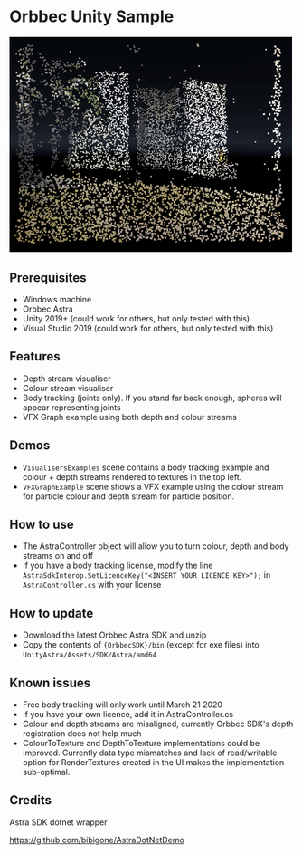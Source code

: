 # Orbbec Unity Sample
<img src="preview.gif" alt="preview gif" width="500"/>

## Prerequisites
* Windows machine
* Orbbec Astra
* Unity 2019+ (could work for others, but only tested with this)
* Visual Studio 2019 (could work for others, but only tested with this)

## Features
* Depth stream visualiser
* Colour stream visualiser
* Body tracking (joints only). If you stand far back enough, spheres will appear representing joints
* VFX Graph example using both depth and colour streams

## Demos
* `VisualisersExamples` scene contains a body tracking example and colour + depth streams rendered to textures in the top left.
* `VFXGraphExample` scene shows a VFX example using the colour stream for particle colour and depth stream for particle position.

## How to use
* The AstraController object will allow you to turn colour, depth and body streams on and off
* If you have a body tracking license, modify the line ` AstraSdkInterop.SetLicenceKey("<INSERT YOUR LICENCE KEY>");` in `AstraController.cs` with your license

## How to update
* Download the latest Orbbec Astra SDK and unzip
* Copy the contents of `{OrbbecSDK}/bin` (except for exe files) into `UnityAstra/Assets/SDK/Astra/amd64`

## Known issues
* Free body tracking will only work until March 21 2020
* If you have your own licence, add it in AstraController.cs
* Colour and depth streams are misaligned, currently Orbbec SDK's depth registration does not help much
* ColourToTexture and DepthToTexture implementations could be improved. Currently data type mismatches and lack of read/writable option for RenderTextures created in the UI makes the implementation sub-optimal.

## Credits
Astra SDK dotnet wrapper

https://github.com/bibigone/AstraDotNetDemo
